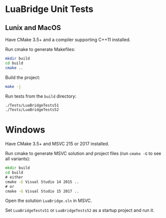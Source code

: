 # LuaBridge Unit Tests

## Lunix and MacOS

Have CMake 3.5+ and a compiler supporting C++11 installed.

Run cmake to generate Makefiles:

```sh
mkdir build
cd build
cmake ..
```

Build the project:

```sh
make -j
```

Run tests from the `build` directory:

```sh
./Tests/LuaBridgeTests51
./Tests/LuaBridgeTests52
```

# Windows

Have CMake 3.5+ and MSVC 215 or 2017 installed.

Run cmake to generate MSVC solution and project files (run `cmake -G` to see all variants):

```cmd
mkdir build
cd build
# either
cmake -G Visual Studio 14 2015 ..
# or
cmake -G Visual Studio 15 2017 ..
```

Open the solution `LuaBridge.sln` in MSVC.

Set `LuaBridgeTests51` or `LuaBridgeTests52` as a startup project and run it.
